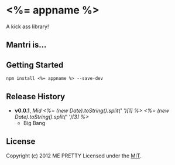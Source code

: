 # <%= appname %>

A kick ass library!

## **Mantri** is...

## Getting Started

```shell
npm install <%= appname %> --save-dev
```




## Release History
- **v0.0.1**, *Mid <%= (new Date).toString().split(' ')[1] %> <%= (new Date).toString().split(' ')[3] %>*
  - Big Bang

## License
Copyright (c) 2012 ME PRETTY
Licensed under the [MIT](http://en.wikipedia.org/wiki/MIT_License).


[closure-tools]: https://developers.google.com/closure/ "Google Closure Tools"
[grunt]: http://gruntjs.com/
[Getting Started]: https://github.com/gruntjs/grunt/wiki/Getting-started
[package.json]: https://npmjs.org/doc/json.html
[Gruntfile]: https://github.com/gruntjs/grunt/wiki/Sample-Gruntfile "Grunt's Gruntfile.js"
